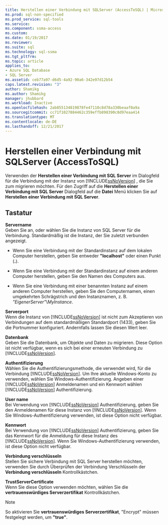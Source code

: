 ```yaml
---
title: Herstellen einer Verbindung mit SQLServer (AccessToSQL) | Microsoft Docs
ms.prod: sql-non-specified
ms.prod_service: sql-tools
ms.service: 
ms.component: ssma-access
ms.custom: 
ms.date: 01/19/2017
ms.reviewer: 
ms.suite: sql
ms.technology: sql-ssma
ms.tgt_pltfrm: 
ms.topic: article
applies_to:
- Azure SQL Database
- SQL Server
ms.assetid: ceb77a97-d6d5-4a92-90a6-342e97d12b54
caps.latest.revision: "3"
author: Shamikg
ms.author: Shamikg
manager: jhubbard
ms.workload: Inactive
ms.openlocfilehash: 2ab855134819878fe47110c8d78a330beaaf0a9a
ms.sourcegitcommit: cc71f1027884462c359effb898390c8d97eaa414
ms.translationtype: MT
ms.contentlocale: de-DE
ms.lasthandoff: 12/21/2017
---
```

# <a name="connect-to-sql-server-accesstosql"></a>Herstellen einer Verbindung mit SQLServer (AccessToSQL)
Verwenden der **Herstellen einer Verbindung mit SQL Server** im Dialogfeld für die Verbindung mit der Instanz von [!INCLUDE[ssNoVersion](../../includes/ssnoversion_md.md)] , die Sie zum migrieren möchten. Für den Zugriff auf die **Herstellen einer Verbindung mit SQL Server** Dialogfeld auf die **Datei** Menü klicken Sie auf **Herstellen einer Verbindung mit SQL Server**.  
  
## <a name="options"></a>Tastatur  
**Servername**  
Geben Sie an, oder wählen Sie die Instanz von SQL Server für die Verbindung. Standardmäßig ist die Instanz, der Sie zuletzt verbunden angezeigt.  
  
-   Wenn Sie eine Verbindung mit der Standardinstanz auf dem lokalen Computer herstellen, geben Sie entweder **"localhost"** oder einen Punkt (**.**).  
  
-   Wenn Sie eine Verbindung mit der Standardinstanz auf einem anderen Computer herstellen, geben Sie den Namen des Computers aus.  
  
-   Wenn Sie eine Verbindung mit einer benannten Instanz auf einem anderen Computer herstellen, geben Sie den Computernamen, einen umgekehrten Schrägstrich und den Instanznamen, z. B. *"EigenerServer"*\\*MyInstance*.  
  
**Serverport**  
Wenn die Instanz von [!INCLUDE[ssNoVersion](../../includes/ssnoversion_md.md)] ist nicht zum Akzeptieren von Verbindungen auf dem standardmäßigen Standardport (1433), geben Sie die Portnummer konfiguriert. Andernfalls lassen Sie diesen Wert leer.  
  
**Datenbank**  
Geben Sie die Datenbank, um Objekte und Daten zu migrieren. Diese Option ist nicht verfügbar, wenn es sich bei einer erneuten Verbindung zu [!INCLUDE[ssNoVersion](../../includes/ssnoversion_md.md)].  
  
**Authentifizierung**  
Wählen Sie die Authentifizierungsmethode, die verwendet wird, für die Verbindung [!INCLUDE[ssNoVersion](../../includes/ssnoversion_md.md)]. Um Ihre aktuelle Windows-Konto zu verwenden, wählen Sie Windows-Authentifizierung. Angeben einer [!INCLUDE[ssNoVersion](../../includes/ssnoversion_md.md)] Anmeldenamen und ein Kennwort wählen [!INCLUDE[ssNoVersion](../../includes/ssnoversion_md.md)] Authentifizierung.  
  
**User name**  
Bei Verwendung von [!INCLUDE[ssNoVersion](../../includes/ssnoversion_md.md)] Authentifizierung, geben Sie den Anmeldenamen für diese Instanz von [!INCLUDE[ssNoVersion](../../includes/ssnoversion_md.md)]. Wenn Sie Windows-Authentifizierung verwenden, ist diese Option nicht verfügbar.  
  
**Kennwort**  
Bei Verwendung von [!INCLUDE[ssNoVersion](../../includes/ssnoversion_md.md)] Authentifizierung, geben Sie das Kennwort für die Anmeldung für diese Instanz des [!INCLUDE[ssNoVersion](../../includes/ssnoversion_md.md)]. Wenn Sie Windows-Authentifizierung verwenden, ist diese Option nicht verfügbar.  
  
**Verbindung verschlüsseln**  
Stellen Sie sichere Verbindung mit SQL Server herstellen möchten, verwenden Sie durch Überprüfen der Verbindung Verschlüsseln der **Verbindung verschlüsseln** Kontrollkästchen.  
  
**TrustServerCertificate**  
Wenn Sie diese Option verwenden möchten, wählen Sie die **vertrauenswürdiges Serverzertifikat** Kontrollkästchen.  
  
> [!NOTE]  
> So aktivieren Sie **vertrauenswürdiges Serverzertifikat**, "Encrypt" müssen festgelegt werden, um **"true"**.  
  
